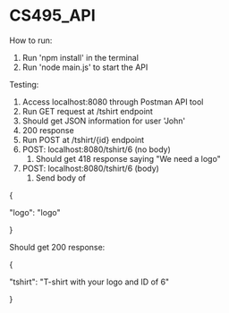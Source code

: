 # CS495\_API

How to run:

1. Run 'npm install' in the terminal
2. Run 'node main.js' to start the API

Testing:

1. Access localhost:8080 through Postman API tool
2. Run GET request at /tshirt endpoint
1. Should get JSON information for user 'John'
2. 200 response
3. Run POST at /tshirt/{id} endpoint
1. POST: localhost:8080/tshirt/6 (no body)
   1. Should get 418 response saying "We need a logo"
2. POST: localhost:8080/tshirt/6 (body)
   1. Send body of

{

"logo": "logo"

}

Should get 200 response:

{

"tshirt": "T-shirt with your logo and ID of 6"

}
